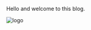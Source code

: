 Hello and welcome to this blog.

![logo](https://github.com/user-attachments/assets/cab5fec7-73af-445c-ac1e-d9046dcb37d0)

